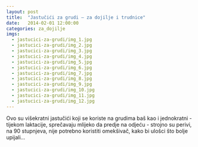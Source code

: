 ```yaml
---
layout: post
title:  "Jastučići za grudi – za dojilje i trudnice"
date:   2014-02-01 12:00:00
categories: za_dojilje
imgs:
  - jastucici-za-grudi/img_1.jpg
  - jastucici-za-grudi/img_2.jpg
  - jastucici-za-grudi/img_3.jpg
  - jastucici-za-grudi/img_4.jpg
  - jastucici-za-grudi/img_5.jpg
  - jastucici-za-grudi/img_6.jpg
  - jastucici-za-grudi/img_7.jpg
  - jastucici-za-grudi/img_8.jpg
  - jastucici-za-grudi/img_9.jpg
  - jastucici-za-grudi/img_10.jpg
  - jastucici-za-grudi/img_11.jpg
  - jastucici-za-grudi/img_12.jpg
---
```


Ovo su višekratni jastučići koji se koriste na grudima baš kao i jednokratni - tijekom laktacije, sprečavaju mlijeko da predje na odjeću - strojno su perivi, na 90 stupnjeva, nije potrebno koristiti omekšivač, kako bi ulošci što bolje upijali...
